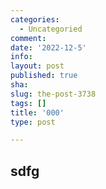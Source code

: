 ```yaml
---
categories:
  - Uncategoried
comment: 
date: '2022-12-5'
info: 
layout: post
published: true
sha: 
slug: the-post-3738
tags: []
title: '000'
type: post

---
```


## sdfg